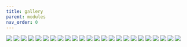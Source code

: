 ```yaml
---
title: gallery
parent: modules
nav_order: 0
---
```


[![](img/img_1_001.png)](../adap/mpp_a_01/)
[![](img/img_3_001.png)](../bases/mpp_bs2020/)
[![](img/img_4_001.png)](../conn/mpp_2edgr50804P/)
[![](img/img_5_001.png)](../conn/mpp_dsub15_vga/)
[![](img/img_6_001.png)](../conn/mpp_sdcard/)
[![](img/img_7_001.png)](../conn/mpp_sdcmicro/)
[![](img/img_8_001.png)](../conn/mpp_usbbth/)
[![](img/img_9_001.png)](../disp/mpp_led8x2/)
[![](img/img_10_001.png)](../disp/mpp_led8x2ds/)
[![](img/img_11_001.png)](../disp/mpp_nfp133h-26af/)
[![](img/img_16_001.png)](../drv/i/485/mpp_tda51s485hc/)
[![](img/img_17_001.png)](../drv/i/eth/mpp_w5500/)
[![](img/img_21_001.png)](../i/m/mpp_ec11_hc14a/)
[![](img/img_23_001.png)](../mcu/arm/mpp_stm32f103cxtx/)
[![](img/img_24_001.png)](../mcu/arm/mpp_stm32f401cxux/)
[![](img/img_25_001.png)](../mcu/arm/mpp_stm32g070cxtx/)
[![](img/img_26_001.png)](../mcu/arm/mpp_stm32g431cxtx/)
[![](img/img_28_001.png)](../mcu/avr/mpp_atmega8_dip/)
[![](img/img_29_001.png)](../mcu/avr/mpp_atmega8_smd/)
[![](img/img_33_001.png)](../misc/mpp_ad9833/)
[![](img/img_36_001.png)](../misc/mpp_si5351/)
[![](img/img_40_001.png)](../tools/00progr/mpp_stlink_v2x1/)
[![](img/img_41_001.png)](../tools/00progr/mpp_stlink_v2x1_fw_jig/)
[![](img/img_43_001.png)](../tools/mpp_cy7c68013a_la/)

